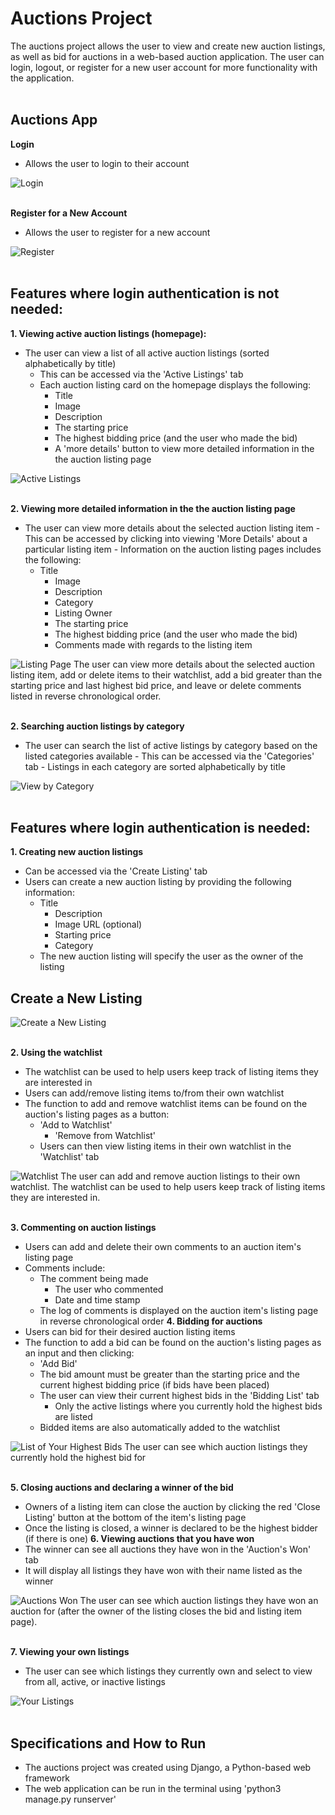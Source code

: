# Auctions Project
The auctions project allows the user to view and create new auction listings, as well as bid for auctions in a web-based auction application. The user can login, logout, or register for a new user account for more functionality with the application.
<br></br>


## Auctions App
**Login**
- Allows the user to login to their account
&nbsp;

![Login](/auctions/static/auctions/images/login.png?raw=true "Login")
<br></br>

**Register for a New Account**
- Allows the user to register for a new account
&nbsp;

![Register](/auctions/static/auctions/images/register.png?raw=true "Register")
<br></br>

## Features where login authentication is not needed:
**1. Viewing active auction listings (homepage):**  
   - The user can view a list of all active auction listings (sorted alphabetically by title)
     - This can be accessed via the 'Active Listings' tab 
     - Each auction listing card on the homepage displays the following:
       - Title
        - Image
        - Description
        - The starting price
        - The highest bidding price (and the user who made the bid)
        - A 'more details' button to view more detailed information in the the auction listing page
&nbsp;

![Active Listings](/auctions/static/auctions/images/active_listings.png?raw=true "Active Listings")
<br></br>

**2. Viewing more detailed information in the the auction listing page**
   - The user can view more details about the selected auction listing item 
    - This can be accessed by clicking into viewing 'More Details' about a particular listing item
    - Information on the auction listing pages includes the following:
      - Title
        - Image
        - Description
        - Category
        - Listing Owner
        - The starting price
        - The highest bidding price (and the user who made the bid)
        - Comments made with regards to the listing item
&nbsp;
       
![Listing Page](/auctions/static/auctions/images/listing_page.png?raw=true "Listing Page")
The user can view more details about the selected auction listing item, add or delete items to their watchlist, add a bid greater than the starting price and last highest bid price, and leave or delete comments listed in reverse chronological order.
<br></br>

**2. Searching auction listings by category**
   - The user can search the list of active listings by category based on the listed categories available
    - This can be accessed via the 'Categories' tab 
    - Listings in each category are sorted alphabetically by title
&nbsp;

![View by Category](/auctions/static/auctions/images/view_category.png?raw=true "View by Category")
<br></br>

## Features where login authentication is needed:
**1. Creating new auction listings**
   - Can be accessed via the 'Create Listing' tab 
   - Users can create a new auction listing by providing the following information:
      - Title
        - Description
        - Image URL (optional)
        - Starting price
        - Category
      - The new auction listing will specify the user as the owner of the listing
&nbsp;

## Create a New Listing
![Create a New Listing](/auctions/static/auctions/images/create_listing.png?raw=true "Create a New Listing")
<br></br>

**2. Using the watchlist**
   - The watchlist can be used to help users keep track of listing items they are interested in
   - Users can add/remove listing items to/from their own watchlist
   - The function to add and remove watchlist items can be found on the auction's listing pages as a button:
      - 'Add to Watchlist'
         - 'Remove from Watchlist'
      - Users can then view listing items in their own watchlist in the 'Watchlist' tab
&nbsp;

![Watchlist](/auctions/static/auctions/images/watchlist.png?raw=true "Watchlist")
The user can add and remove auction listings to their own watchlist. The watchlist can be used to help users keep track of listing items they are interested in. 
<br></br>

**3. Commenting on auction listings**
   - Users can add and delete their own comments to an auction item's listing page
   - Comments include:
      - The comment being made
        - The user who commented
        - Date and time stamp
      - The log of comments is displayed on the auction item's listing page in reverse chronological order
**4. Bidding for auctions**
   - Users can bid for their desired auction listing items
   - The function to add a bid can be found on the auction's listing pages as an input and then clicking:
      - 'Add Bid'
      - The bid amount must be greater than the starting price and the current highest bidding price (if bids have been placed)
      - The user can view their current highest bids in the 'Bidding List' tab
        - Only the active listings where you currently hold the highest bids are listed
      - Bidded items are also automatically added to the watchlist
&nbsp;

![List of Your Highest Bids](/auctions/static/auctions/images/bidding_list.png?raw=true "List of Your Highest Bids")
The user can see which auction listings they currently hold the highest bid for
<br></br>

**5. Closing auctions and declaring a winner of the bid**
   - Owners of a listing item can close the auction by clicking the red 'Close Listing' button at the bottom of the item's listing page
   - Once the listing is closed, a winner is declared to be the highest bidder (if there is one)
**6. Viewing auctions that you have won**
   - The winner can see all auctions they have won in the 'Auction's Won' tab
   - It will display all listings they have won with their name listed as the winner
&nbsp;

![Auctions Won](/auctions/static/auctions/images/auctions_won.png?raw=true "Auctions Won")
The user can see which auction listings they have won an auction for (after the owner of the listing closes the bid and listing item page).
<br></br> 

**7. Viewing your own listings**
   - The user can see which listings they currently own and select to view from all, active, or inactive listings
&nbsp;

![Your Listings](/auctions/static/auctions/images/your_listings.png?raw=true "Your Listings")
<br></br> 


## Specifications and How to Run
- The auctions project was created using Django, a Python-based web framework
- The web application can be run in the terminal using 'python3 manage.py runserver'
